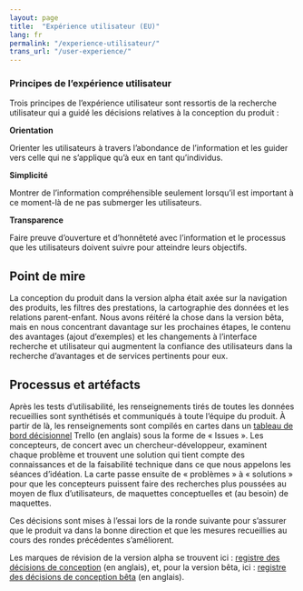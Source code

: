 ```yaml
---
layout: page
title:  "Expérience utilisateur (EU)"
lang: fr
permalink: "/experience-utilisateur/"
trans_url: "/user-experience/"
---
```


### Principes de l’expérience utilisateur

Trois principes de l’expérience utilisateur sont ressortis de la recherche utilisateur qui a guidé les décisions relatives à la conception du produit :

**Orientation**

Orienter les utilisateurs à travers l’abondance de l’information et les guider vers celle qui ne s’applique qu’à eux en tant qu’individus.

**Simplicité**

Montrer de l’information compréhensible seulement lorsqu’il est important à ce moment-là de ne pas submerger les utilisateurs.

**Transparence**

Faire preuve d’ouverture et d’honnêteté avec l’information et le processus que les utilisateurs doivent suivre pour atteindre leurs objectifs.

## Point de mire

La conception du produit dans la version alpha était axée sur la navigation des produits, les filtres des prestations, la cartographie des données et les relations parent-enfant. Nous avons réitéré la chose dans la version bêta, mais en nous concentrant davantage sur les prochaines étapes, le contenu des avantages (ajout d’exemples) et les changements à l’interface recherche et utilisateur qui augmentent la confiance des utilisateurs dans la recherche d’avantages et de services pertinents pour eux.

## Processus et artéfacts

Après les tests d’utilisabilité, les renseignements tirés de toutes les données recueillies sont synthétisés et communiqués à toute l’équipe du produit. À partir de là, les renseignements sont compilés en cartes dans un [tableau de bord décisionnel](https://trello.com/b/lPlHZf44/vac-decision-dashboard-new) Trello (en anglais) sous la forme de « Issues ». Les concepteurs, de concert avec un chercheur-développeur, examinent chaque problème et trouvent une solution qui tient compte des connaissances et de la faisabilité technique dans ce que nous appelons les séances d’idéation. La carte passe ensuite de « problèmes » à « solutions » pour que les concepteurs puissent faire des recherches plus poussées au moyen de flux d’utilisateurs, de maquettes conceptuelles et (au besoin) de maquettes.
 
Ces décisions sont mises à l’essai lors de la ronde suivante pour s’assurer que le produit va dans la bonne direction et que les mesures recueillies au cours des rondes précédentes s’améliorent.
 
Les marques de révision de la version alpha se trouvent ici : [registre des décisions de conception](https://docs.google.com/presentation/d/12MvxpyNrzi64RBuz_F7oAVRQhPVtcOmskT5BPuZZj3c/edit#slide=id.p1) (en anglais), et, pour la version bêta, ici : [registre des décisions de conception bêta](https://docs.google.com/presentation/d/1vwGQtheuJtOBwe9T3WBPlRNMDEBDs-4q4Pur9FwKnPE/edit#slide=id.p1) (en anglais).



